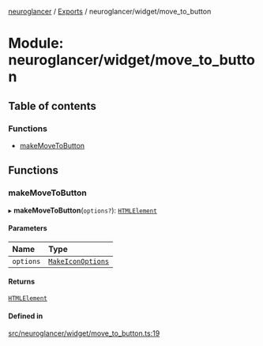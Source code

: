 [neuroglancer](../README.md) / [Exports](../modules.md) / neuroglancer/widget/move\_to\_button

# Module: neuroglancer/widget/move\_to\_button

## Table of contents

### Functions

- [makeMoveToButton](neuroglancer_widget_move_to_button.md#makemovetobutton)

## Functions

### makeMoveToButton

▸ **makeMoveToButton**(`options?`): [`HTMLElement`](main_module._internal_.md#htmlelement)

#### Parameters

| Name | Type |
| :------ | :------ |
| `options` | [`MakeIconOptions`](../interfaces/neuroglancer_widget_icon.MakeIconOptions.md) |

#### Returns

[`HTMLElement`](main_module._internal_.md#htmlelement)

#### Defined in

[src/neuroglancer/widget/move_to_button.ts:19](https://github.com/ActiveBrainAtlas2/neuroglancer/blob/91617476/src/neuroglancer/widget/move_to_button.ts#L19)
